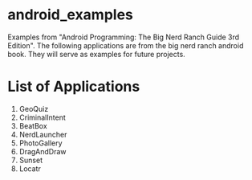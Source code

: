 # android_examples
Examples from "Android Programming: The Big Nerd Ranch Guide 3rd Edition". The following applications are from the big nerd ranch android book. They will serve as examples for future projects.

# List of Applications
1. GeoQuiz
2. CriminalIntent
3. BeatBox
4. NerdLauncher
5. PhotoGallery
6. DragAndDraw
7. Sunset
8. Locatr

